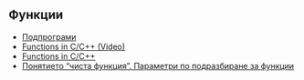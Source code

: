 ## Функции

- [Подпрограми](https://docs.google.com/document/d/15uhdWUoXkIVBCCKG-4ZfXNqzUyF561zjnxjUL7ORdrc/edit)
- [Functions in C/C++ (Video)](https://www.youtube.com/watch?v=V9zuox47zr0)
- [Functions in C/C++](https://www.geeksforgeeks.org/functions-in-c/)
- [Понятието “чиста функция”. Параметри по подразбиране за функции](https://www.geeksforgeeks.org/default-arguments-c/)
